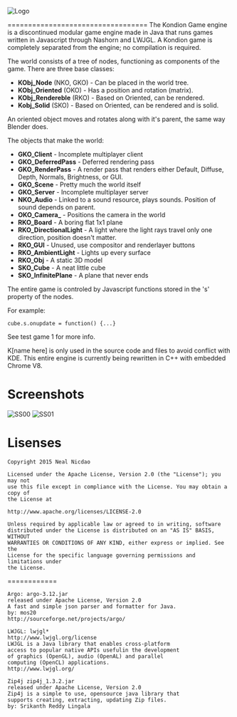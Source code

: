 ![Logo](http://vendalenger.x10host.com/img/Kondion_github.png)

==================================
The Kondion Game engine is a discontinued modular game engine made in Java that runs games written in Javascript through Nashorn and LWJGL. A Kondion game is completely separated from the engine; no compilation is required.

The world consists of a tree of nodes, functioning as components of the game.
There are three base classes:
+ **KObj_Node**				(NKO, GKO)	- Can be placed in the world tree.
+ **KObj_Oriented**		(OKO)				- Has a position and rotation (matrix).
+ **KObj_Rendereble**	(RKO)				- Based on Oriented, can be rendered.
+ **Kobj_Solid**			(SKO)				- Based on Oriented, can be rendered and is solid.

An oriented object moves and rotates along with it's parent, the same way Blender does.

The objects that make the world:
+ **GKO_Client**				- Incomplete multiplayer client
+ **GKO_DeferredPass**	- Deferred rendering pass
+ **GKO_RenderPass**		- A render pass that renders either Default, Diffuse, Depth, Normals, Brightness, or GUI.
+ **GKO_Scene**					- Pretty much the world itself
+ **GKO_Server**				- Incomplete multiplayer server
+ **NKO_Audio**					- Linked to a sound resource, plays sounds. Position of sound depends on parent.
+ **OKO_Camera_**				- Positions the camera in the world
+ **RKO_Board**					- A boring flat 1x1 plane
+ **RKO_DirectionalLight**	- A light where the light rays travel only one direction, position doesn't matter.
+ **RKO_GUI**						- Unused, use compositor and renderlayer buttons
+ **RKO_AmbientLight**	- Lights up every surface 
+ **RKO_Obj**						- A static 3D model
+ **SKO_Cube**					- A neat little cube
+ **SKO_InfinitePlane**	- A plane that never ends

The entire game is controled by Javascript functions stored in the 's' property of the nodes.

For example:

    cube.s.onupdate = function() {...}

See test game 1 for more info.

K[name here] is only used in the source code and files to avoid conflict with KDE.
This entire engine is currently being rewritten in C++ with embedded Chrome V8.

Screenshots
==================================

![SS00](http://vendalenger.x10host.com/img/Kondion_Screen00.png)
![SS01](http://vendalenger.x10host.com/img/Kondion_Screen01.png)

Lisenses
==================================

    Copyright 2015 Neal Nicdao

    Licensed under the Apache License, Version 2.0 (the "License"); you may not
    use this file except in compliance with the License. You may obtain a copy of
    the License at

    http://www.apache.org/licenses/LICENSE-2.0

    Unless required by applicable law or agreed to in writing, software
    distributed under the License is distributed on an "AS IS" BASIS, WITHOUT
    WARRANTIES OR CONDITIONS OF ANY KIND, either express or implied. See the
    License for the specific language governing permissions and limitations under
    the License.

============

    Argo: argo-3.12.jar
    released under Apache License, Version 2.0
    A fast and simple json parser and formatter for Java.
    by: mos20
    http://sourceforge.net/projects/argo/

    LWJGL: lwjgl*
    http://www.lwjgl.org/license
    LWJGL is a Java library that enables cross-platform
    access to popular native APIs usefulin the development
    of graphics (OpenGL), audio (OpenAL) and parallel
    computing (OpenCL) applications.
    http://www.lwjgl.org/

    Zip4j zip4j_1.3.2.jar
    released under Apache License, Version 2.0
    Zip4j is a simple to use, opensource java library that
    supports creating, extracting, updating Zip files.
    by: Srikanth Reddy Lingala
